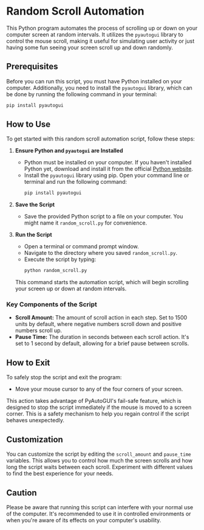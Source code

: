 # Random Scroll Automation

This Python program automates the process of scrolling up or down on your computer screen at random intervals. It utilizes the `pyautogui` library to control the mouse scroll, making it useful for simulating user activity or just having some fun seeing your screen scroll up and down randomly.

## Prerequisites

Before you can run this script, you must have Python installed on your computer. Additionally, you need to install the `pyautogui` library, which can be done by running the following command in your terminal:

```bash
pip install pyautogui
```

## How to Use

To get started with this random scroll automation script, follow these steps:

1. **Ensure Python and `pyautogui` are Installed**
   - Python must be installed on your computer. If you haven't installed Python yet, download and install it from the official [Python website](https://www.python.org/downloads/).
   - Install the `pyautogui` library using pip. Open your command line or terminal and run the following command:
     ```bash
     pip install pyautogui
     ```

2. **Save the Script**
   - Save the provided Python script to a file on your computer. You might name it `random_scroll.py` for convenience.

3. **Run the Script**
   - Open a terminal or command prompt window.
   - Navigate to the directory where you saved `random_scroll.py`.
   - Execute the script by typing:
     ```bash
     python random_scroll.py
     ```
   This command starts the automation script, which will begin scrolling your screen up or down at random intervals.

### Key Components of the Script

- **Scroll Amount:** The amount of scroll action in each step. Set to 1500 units by default, where negative numbers scroll down and positive numbers scroll up.
- **Pause Time:** The duration in seconds between each scroll action. It's set to 1 second by default, allowing for a brief pause between scrolls.

## How to Exit

To safely stop the script and exit the program:

- Move your mouse cursor to any of the four corners of your screen.

This action takes advantage of PyAutoGUI's fail-safe feature, which is designed to stop the script immediately if the mouse is moved to a screen corner. This is a safety mechanism to help you regain control if the script behaves unexpectedly.

## Customization

You can customize the script by editing the `scroll_amount` and `pause_time` variables. This allows you to control how much the screen scrolls and how long the script waits between each scroll. Experiment with different values to find the best experience for your needs.

## Caution

Please be aware that running this script can interfere with your normal use of the computer. It's recommended to use it in controlled environments or when you're aware of its effects on your computer's usability.